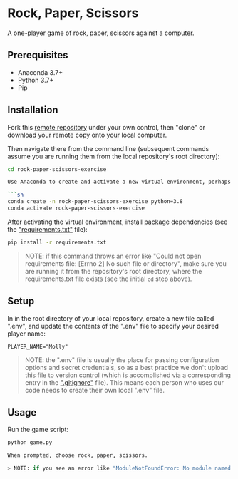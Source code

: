 # Rock, Paper, Scissors

A one-player game of rock, paper, scissors against a computer.

## Prerequisites

  + Anaconda 3.7+
  + Python 3.7+
  + Pip

  ## Installation

Fork this [remote repository](https://github.com/mnc345/rock-paper-scissors-exercise) under your own control, then "clone" or download your remote copy onto your local computer.

Then navigate there from the command line (subsequent commands assume you are running them from the local repository's root directory):

```sh
cd rock-paper-scissors-exercise

Use Anaconda to create and activate a new virtual environment, perhaps called "rock-paper-scissors-exercise":

```sh
conda create -n rock-paper-scissors-exercise python=3.8
conda activate rock-paper-scissors-exercise
```

After activating the virtual environment, install package dependencies (see the ["requirements.txt"](/requirements.txt) file):

```sh
pip install -r requirements.txt
```

> NOTE: if this command throws an error like "Could not open requirements file: [Errno 2] No such file or directory", make sure you are running it from the repository's root directory, where the requirements.txt file exists (see the initial `cd` step above).

## Setup

In in the root directory of your local repository, create a new file called ".env", and update the contents of the ".env" file to specify your desired player name:

    PLAYER_NAME="Molly"


> NOTE: the ".env" file is usually the place for passing configuration options and secret credentials, so as a best practice we don't upload this file to version control (which is accomplished via a corresponding entry in the [".gitignore"](/.gitignore) file). This means each person who uses our code needs to create their own local ".env" file.

## Usage

Run the game script:

```py
python game.py

When prompted, choose rock, paper, scissors.

> NOTE: if you see an error like "ModuleNotFoundError: No module named '...'", it's because the given package isn't installed, so run the `pip` command above to ensure that package has been installed into the virtual environment.

